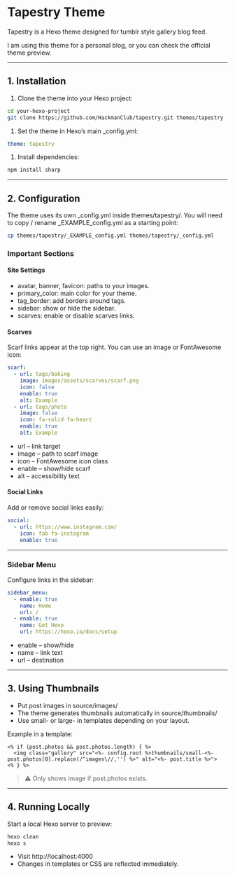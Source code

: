 # Tapestry Theme

Tapestry is a Hexo theme designed for tumblr style gallery blog feed.

I am using this theme for a personal blog, or you can check the official theme preview.

---

## 1. Installation

1. Clone the theme into your Hexo project:

```bash
cd your-hexo-project
git clone https://github.com/HackmanClub/tapestry.git themes/tapestry
```

1. Set the theme in Hexo’s main \_config.yml:

```yaml
theme: tapestry
```

1. Install dependencies:

```bash
npm install sharp
```

---

## 2. Configuration

The theme uses its own \_config.yml inside themes/tapestry/. You will need to copy / rename \_EXAMPLE_config.yml as a starting point:

```bash
cp themes/tapestry/_EXAMPLE_config.yml themes/tapestry/_config.yml
```

### Important Sections

#### Site Settings

- avatar, banner, favicon: paths to your images.
- primary_color: main color for your theme.
- tag_border: add borders around tags.
- sidebar: show or hide the sidebar.
- scarves: enable or disable scarves links.

#### Scarves

Scarf links appear at the top right. You can use an image or FontAwesome icon:

```yaml
scarf:
  - url: tags/baking
    image: images/assets/scarves/scarf.png
    icon: false
    enable: true
    alt: Example
  - url: tags/photo
    image: false
    icon: fa-solid fa-heart
    enable: true
    alt: Example
```

- url – link target
- image – path to scarf image
- icon – FontAwesome icon class
- enable – show/hide scarf
- alt – accessibility text

#### Social Links

Add or remove social links easily:

```yaml
social:
  - url: https://www.instagram.com/
    icon: fab fa-instagram
    enable: true
```

---

### Sidebar Menu

Configure links in the sidebar:

```yaml
sidebar_menu:
  - enable: true
    name: Home
    url: /
  - enable: true
    name: Get Hexo
    url: https://hexo.io/docs/setup
```

- enable – show/hide
- name – link text
- url – destination

---

## 3. Using Thumbnails

- Put post images in source/images/
- The theme generates thumbnails automatically in source/thumbnails/
- Use small- or large- in templates depending on your layout.

Example in a template:

```ejs
<% if (post.photos && post.photos.length) { %>
  <img class="gallery" src="<%- config.root %>thumbnails/small-<%- post.photos[0].replace(/^images\//,'') %>" alt="<%- post.title %>">
<% } %>
```

> ⚠️ Only shows image if post.photos exists.

---

## 4. Running Locally

Start a local Hexo server to preview:

```bash
hexo clean
hexo s
```

- Visit http://localhost:4000
- Changes in templates or CSS are reflected immediately.
